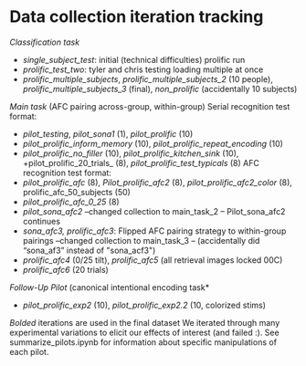 # Data collection iteration tracking


*Classification task*
- _single_subject_test_: initial (technical difficulties) prolific run 
- _prolific_test_two_: tyler and chris testing loading multiple at once
- _prolific_multiple_subjects_, _prolific_multiple_subjects_2_ (10 people), _prolific_multiple_subjects_3_ (final), _non_prolific_ (accidentally 10 subjects)

*Main task*  (AFC pairing across-group, within-group) 
Serial recognition test format:
- _pilot_testing_, _pilot_sona1_ (1), _pilot_prolific_ (10)
- _pilot_prolific_inform_memory_ (10), _pilot_prolific_repeat_encoding_ (10)
- _pilot_prolific_no_filler_ (10), _pilot_prolific_kitchen_sink_ (10), +pilot_prolific_20_trials_ (8), _pilot_prolific_test_typicals_ (8)
AFC recognition test format:
- *_pilot_prolific_afc_* (8), _Pilot_prolific_afc2_ (8), _pilot_prolific_afc2_color_ (8), prolific_afc_50_subjects (50)
- _pilot_prolific_afc_0_25_ (8)
- _pilot_sona_afc2_
–changed collection to main_task_2 – Pilot_sona_afc2 continues
- *_sona_afc3_, _prolific_afc3_*: Flipped AFC pairing strategy to within-group pairings
–changed collection to main_task_3 – (accidentally did “sona_af3” instead of "sona_acf3")
- _prolific_afc4_ (0/25 tilt), _prolific_afc5_ (all retrieval images locked 00C)
- _prolific_afc6_ (20 trials)

*Follow-Up Pilot* (canonical intentional encoding task*
- _pilot_prolific_exp2_ (10), _pilot_prolific_exp2.2_ (10, colorized stims)

*Bolded* iterations are used in the final dataset
We iterated through many experimental variations to elicit our effects of interest (and failed :). See summarize_pilots.ipynb for information about specific manipulations of each pilot. 
